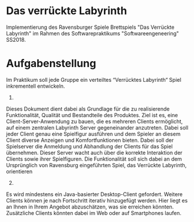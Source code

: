 # Das verrückte Labyrinth
Implementierung des Ravensburger Spiele Brettspiels "Das Verrückte Labyrinth" im Rahmen des Softwarepraktikums "Softwareengeneering" SS2018.

# Aufgabenstellung
Im Praktikum soll jede Gruppe ein verteiltes “Verrücktes Labyrinth“ Spiel inkrementell entwickeln.

1.

Dieses Dokument dient dabei als Grundlage für die zu realisierende Funktionalität, Qualität und
Bestandteile des Produktes. Ziel ist es, eine Client-Server-Anwendung zu bauen, die es mehreren
Clients ermöglicht, auf einem zentralen Labyrinth Server gegeneinander anzutreten. Dabei soll jeder
Client genau eine Spielfigur ausführen und dem Spieler an diesem Client diverse Anzeigen und
Komfortfunktionen bieten.
Dabei soll der Spielserver die Anmeldung und Abhandlung der Clients für das Spiel übernehmen.
Dieser Server wacht auch über die korrekte Interaktion der Clients sowie ihrer Spielfiguren. Die
Funktionalität soll sich dabei an dem Ursprünglich von Ravensburg eingeführten Spiel, das Verrückte
Labyrinth, orientieren

2.

Es wird mindestens ein Java-basierter Desktop-Client gefordert. Weitere Clients können je nach
Fortschritt iterativ hinzugefügt werden. Hier liegt es an Ihnen in Ihrem Angebot abzuschätzen, was
sie erreichen könnten. Zusätzliche Clients könnten dabei im Web oder auf Smartphones laufen.
